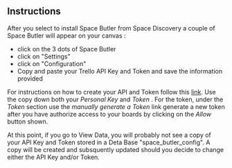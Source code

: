 ## Instructions
After you select to install Space Butler from Space Discovery a couple of Space Butler will appear on your canvas :
- click on the 3 dots of Space Butler
- click on "Settings"
- click on "Configuration"
- Copy and paste your Trello API Key and Token and save the information provided

For instructions on how to create your API and Token follow this [link](https://trello.com/app-key). Use the copy down both your *Personal Key* and *Token* . For the token, under the *Token* section use the *manually generate a Token* link generate a new token after you have authorize access to your boards by clicking on the *Allow* button shown.

At this point, if you go to View Data, you will probably not see a copy of your API Key and Token stored in a Deta Base "space_butler_config".
A copy will be created and subsquently updated should you decide to change either the API Key and/or Token.
